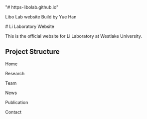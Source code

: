 "\# https-libolab.github.io" 

Libo Lab website Build by Yue Han

\# Li Laboratory Website

This is the official website for Li Laboratory at Westlake University.

## Project Structure

Home

Research

Team

News

Publication

Contact
